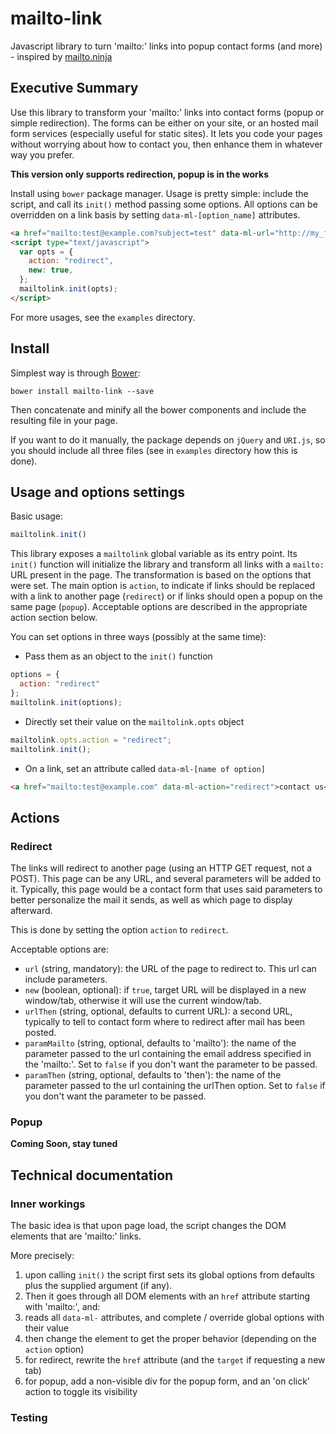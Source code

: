 # mailto-link
Javascript library to turn 'mailto:' links into popup contact forms (and more) - inspired by [mailto.ninja](http://mailto.ninja/)


## Executive Summary
Use this library to transform your 'mailto:' links into contact forms (popup or simple redirection).
The forms can be either on your site, or an hosted mail form services (especially useful for static sites).
It lets you code your pages without worrying about how to contact you,
then enhance them in whatever way you prefer.

**This version only supports redirection, popup is in the works**

Install using `bower` package manager.
Usage is pretty simple: include the script, and call its `init()` method passing some options.
All options can be overridden on a link basis by setting `data-ml-[option_name]` attributes.

```html
<a href="mailto:test@example.com?subject=test" data-ml-url="http://my_form_url.com/">test@example.com</a>
<script type="text/javascript">
  var opts = {
    action: "redirect",
    new: true,
  };
  mailtolink.init(opts);
</script>
```

For more usages, see the `examples` directory.


## Install
Simplest way is through [Bower](http://bower.io/):
```
bower install mailto-link --save
```
Then concatenate and minify all the bower components and include the resulting file in your page.

If you want to do it manually, the package depends on `jQuery` and `URI.js`, so you should include all three files
(see in `examples` directory how this is done).


## Usage and options settings
Basic usage:
```javascript
mailtolink.init()
```

This library exposes a `mailtolink` global variable as its entry point.
Its `init()` function will initialize the library and transform all links with a `mailto:` URL present in the page.
The transformation is based on the options that were set.
The main option is `action`, to indicate if links should be replaced with a link to another page (`redirect`)
or if links should open a popup on the same page (`popup`).
 Acceptable options are described in the appropriate action section below.

You can set options in three ways (possibly at the same time):

- Pass them as an object to the `init()` function
```javascript
options = {
  action: "redirect"
};
mailtolink.init(options);
```
- Directly set their value on the `mailtolink.opts` object
```javascript
mailtolink.opts.action = "redirect";
mailtolink.init();
```
- On a link, set an attribute called `data-ml-[name of option]`
```html
<a href="mailto:test@example.com" data-ml-action="redirect">contact us</a>
```


## Actions

### Redirect
The links will redirect to another page (using an HTTP GET request, not a POST).
This page can be any URL, and several parameters will be added to it.
Typically, this page would be a contact form that uses said parameters to better personalize the mail it sends,
as well as which page to display afterward.

This is done by setting the option `action` to `redirect`.

Acceptable options are:

- `url` (string, mandatory): the URL of the page to redirect to. This url can include parameters.
- `new` (boolean, optional): if `true`, target URL will be displayed in a new window/tab,
otherwise it will use the current window/tab.
- `urlThen` (string, optional, defaults to current URL): a second URL,
typically to tell to contact form where to redirect after mail has been posted.
- `paramMailto` (string, optional, defaults to 'mailto'): the name of the parameter passed to the url containing the
email address specified in the 'mailto:'. Set to `false` if you don't want the parameter to be passed.
- `paramThen` (string, optional, defaults to 'then'): the name of the parameter passed to the url containing the
urlThen option. Set to `false` if you don't want the parameter to be passed.

### Popup
**Coming Soon, stay tuned**


## Technical documentation

### Inner workings
The basic idea is that upon page load, the script changes the DOM elements that are 'mailto:' links.

More precisely:

1. upon calling `init()` the script first sets its global options from defaults plus the supplied argument (if any).
2. Then it goes through all DOM elements with an `href` attribute starting with 'mailto:', and:
  1. reads all `data-ml-` attributes, and complete / override global options with their value
  2. then change the element to get the proper behavior (depending on the `action` option)
  3. for redirect, rewrite the `href` attribute (and the `target` if requesting a new tab)
  4. for popup, add a non-visible div for the popup form, and an 'on click' action to toggle its visibility

### Testing
